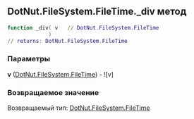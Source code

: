 ## DotNut.FileSystem.FileTime._div метод


```lua
function _div( v   // DotNut.FileSystem.FileTime
             )
// returns: DotNut.FileSystem.FileTime
```


### Параметры

**v** ([DotNut.FileSystem.FileTime](../../../DotNut/FileSystem/FileTime.md)) - ![v]

### Возвращаемое значение

Возвращаемый тип: [DotNut.FileSystem.FileTime](../../../DotNut/FileSystem/FileTime.md)

